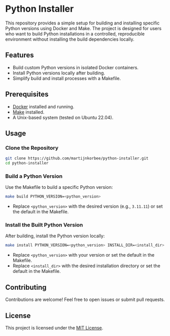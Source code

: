 # Python Installer

This repository provides a simple setup for building and installing specific Python versions using Docker and Make. The
project is designed for users who want to build Python installations in a controlled, reproducible environment without
installing the build dependencies locally.

## Features

- Build custom Python versions in isolated Docker containers.
- Install Python versions locally after building.
- Simplify build and install processes with a Makefile.

## Prerequisites

- [Docker](https://www.docker.com/) installed and running.
- [Make](https://www.gnu.org/software/make/) installed.
- A Unix-based system (tested on Ubuntu 22.04).

## Usage

### Clone the Repository

```bash
git clone https://github.com/martijnkorbee/python-installer.git
cd python-installer
```

### Build a Python Version

Use the Makefile to build a specific Python version:

```bash
make build PYTHON_VERSION=<python_version>
```

- Replace `<python_version>` with the desired version (e.g., `3.11.11`) or set the default in the Makefile.

### Install the Built Python Version

After building, install the Python version locally:

```bash
make install PYTHON_VERSION=<python_version> INSTALL_DIR=<install_dir>
```

- Replace `<python_version>` with your version or set the default in the Makefile.
- Replace `<install_dir>` with the desired installation directory or set the default in the Makefile.

## Contributing

Contributions are welcome! Feel free to open issues or submit pull requests.

## License

This project is licensed under the [MIT License](LICENSE).
